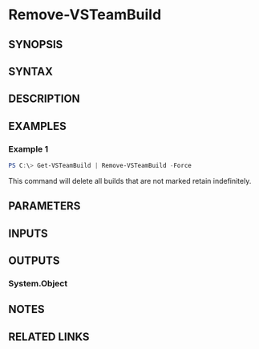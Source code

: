<!-- #include "./common/header.md" -->

# Remove-VSTeamBuild

## SYNOPSIS

<!-- #include "./synopsis/Remove-VSTeamBuild.md" -->

## SYNTAX

## DESCRIPTION

<!-- #include "./synopsis/Remove-VSTeamBuild.md" -->

## EXAMPLES

### Example 1

```PowerShell
PS C:\> Get-VSTeamBuild | Remove-VSTeamBuild -Force
```

This command will delete all builds that are not marked retain indefinitely.

## PARAMETERS

<!-- #include "./params/projectName.md" -->

<!-- #include "./params/BuildIds.md" -->

<!-- #include "./params/force.md" -->

## INPUTS

## OUTPUTS

### System.Object

## NOTES

## RELATED LINKS
